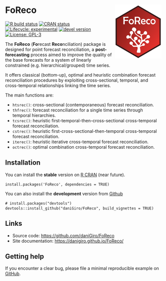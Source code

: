 
<!-- README.md is generated from README.Rmd. Please edit that file -->

FoReco <img src="man/figures/logo.svg" align="right" alt="logo" width="150" style = "border: none; float: right;">
==================================================================================================================

<!-- badges: start -->

[![R build
status](https://github.com/daniGiro/FoReco/workflows/R-CMD-check/badge.svg)](https://github.com/daniGiro/FoReco/actions)
[![CRAN
status](https://www.r-pkg.org/badges/version/FoReco)](https://CRAN.R-project.org/package=FoReco)
[![Lifecycle:
experimental](https://img.shields.io/badge/lifecycle-experimental-orange.svg)](https://www.tidyverse.org/lifecycle/#experimental)
[![devel
version](https://img.shields.io/badge/devel%20version-0.1.0-blue.svg)](https://github.com/daniGiro/FoReco)
[![License:
GPL-3](https://img.shields.io/badge/license-GPL--3-forestgreen.svg)](https://cran.r-project.org/web/licenses/GPL-3)
<!-- badges: end -->

The **FoReco** (**Fo**recast **Reco**nciliation) package is designed for
point forecast reconciliation, a **post-forecasting** process aimed to
improve the quality of the base forecasts for a system of linearly
constrained (e.g. hierarchical/grouped) time series.

It offers classical (bottom-up), optimal and heuristic combination
forecast reconciliation procedures by exploiting cross-sectional,
temporal, and cross-temporal relationships linking the time series.

The main functions are:

-   `htsrec()`: cross-sectional (contemporaneous) forecast
    reconciliation.
-   `thfrec()`: forecast reconciliation for a single time series through
    temporal hierarchies.
-   `tcsrec()`: heuristic first-temporal-then-cross-sectional
    cross-temporal forecast reconciliation.
-   `cstrec()`: heuristic first-cross-sectional-then-temporal
    cross-temporal forecast reconciliation.
-   `iterec()`: heuristic iterative cross-temporal forecast
    reconciliation.
-   `octrec()`: optimal combination cross-temporal forecast
    reconciliation.

Installation
------------

You can install the **stable** version on [R
CRAN](https://cran.r-project.org/) (near future).

    install.packages('FoReco', dependencies = TRUE)

You can also install the **development** version from
[Github](https://github.com/daniGiro/FoReco)

    # install.packages("devtools")
    devtools::install_github("daniGiro/FoReco", build_vignettes = TRUE)

Links
-----

-   Source code:
    <a href="https://github.com/daniGiro/FoReco" class="uri">https://github.com/daniGiro/FoReco</a>
-   Site documentation:
    <a href="https://danigiro.github.io/FoReco/" class="uri">https://danigiro.github.io/FoReco/</a>

Getting help
------------

If you encounter a clear bug, please file a minimal reproducible example
on [GitHub](https://github.com/daniGiro/FoReco/issues).
